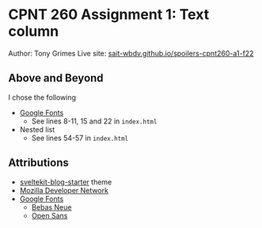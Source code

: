 # CPNT 260 Assignment 1: Text column
Author: Tony Grimes
Live site: [sait-wbdv.github.io/spoilers-cpnt260-a1-f22](https://sait-wbdv.github.io/spoilers-cpnt260-a1-f22)

## Above and Beyond
I chose the following
- [Google Fonts](https://fonts.google.com/)
    - See lines 8-11, 15 and 22 in `index.html`
- Nested list
    - See lines 54-57 in `index.html`

## Attributions
- [sveltekit-blog-starter](https://github.com/josh-collinsworth/sveltekit-blog-starter/) theme
- [Mozilla Developer Network](https://developer.mozilla.org/en-US/docs/Web/Guide)
- [Google Fonts](https://fonts.google.com/)
    - [Bebas Neue](https://fonts.google.com/specimen/Bebas+Neue)
    - [Open Sans](https://fonts.google.com/specimen/Open+Sans)
